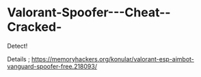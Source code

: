 # Valorant-Spoofer---Cheat--Cracked-

Detect!


Details ; https://memoryhackers.org/konular/valorant-esp-aimbot-vanguard-spoofer-free.218093/
